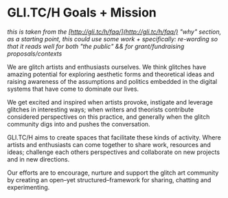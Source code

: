 # GLI.TC/H Goals + Mission
_this is taken from the [http://gli.tc/h/faq/](http://gli.tc/h/faq/) "why" section, as a starting point, this could use some work + specifically: re-wording so that it reads well for both "the public" && for grant/fundraising proposals/contexts_

We are glitch artists and enthusiasts ourselves. We think glitches have amazing potential for exploring aesthetic forms and theoretical ideas and raising awareness of the assumptions and politics embedded in the digital systems that have come to dominate our lives. 

We get excited and inspired when artists provoke, instigate and leverage glitches in interesting ways; when writers and theorists contribute considered perspectives on this practice, and generally when the glitch community digs into and pushes the conversation.

GLI.TC/H aims to create spaces that facilitate these kinds of activity. Where artists and enthusiasts can come together to share work, resources and ideas; challenge each others perspectives and collaborate on new projects and in new directions. 

Our efforts are to encourage, nurture and support the glitch art community by creating an open–yet structured–framework for sharing, chatting and experimenting.
